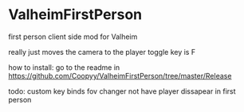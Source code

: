 # ValheimFirstPerson
first person client side mod for Valheim

really just moves the camera to the player
toggle key is F

how to install:
go to the readme in https://github.com/Coopyy/ValheimFirstPerson/tree/master/Release

todo:
custom key binds
fov changer
not have player dissapear in first person
